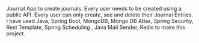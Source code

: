 Journal App to create journals.
Every user needs to be created using a public API.
Every user can only create, see and delete their Journal Entries.
I have used Java, Spring Boot, MongoDB, Mongo DB Atlas, Spring Security, Rest Template, Spring Scheduling , Java Mail Sender, Redis to make this project.
